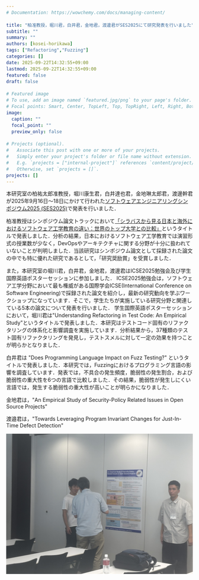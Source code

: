 ```yaml
---
# Documentation: https://wowchemy.com/docs/managing-content/

title: "柏准教授，堀川君，白井君，金地君，渡邊君がSES2025にて研究発表を行いました"
subtitle: ""
summary: ""
authors: [kosei-horikawa]
tags: ["Refactoring","Fuzzing"]
categories: []
date: 2025-09-22T14:32:55+09:00
lastmod: 2025-09-22T14:32:55+09:00
featured: false
draft: false

# Featured image
# To use, add an image named `featured.jpg/png` to your page's folder.
# Focal points: Smart, Center, TopLeft, Top, TopRight, Left, Right, BottomLeft, Bottom, BottomRight.
image:
  caption: ""
  focal_point: ""
  preview_only: false

# Projects (optional).
#   Associate this post with one or more of your projects.
#   Simply enter your project's folder or file name without extension.
#   E.g. `projects = ["internal-project"]` references `content/project/deep-learning/index.md`.
#   Otherwise, set `projects = []`.
projects: []
---
```

本研究室の柏祐太郎准教授，堀川康生君，白井達也君，金地琳太郎君，渡邊幹君が2025年9月16日〜18日にかけて行われた[ソフトウェアエンジニアリングシンポジウム2025 (SES2025)](https://ses.sigse.jp/2025/)で発表を行いました．

柏准教授はシンポジウム論文トラックにおいて[「シラバスから見る日本と海外におけるソフトウェア工学教育の違い：世界のトップ大学との比較」](https://ipsj.ixsq.nii.ac.jp/records/2004389)というタイトルで発表しました．分析の結果，日本におけるソフトウェア工学教育では演習形式の授業数が少なく，DevOpsやアーキテクチャに関する分野が十分に扱われていないことが判明しました．当該研究はシンポジウム論文として採録された論文の中でも特に優れた研究であるとして，「研究奨励賞」を受賞しました．

また，本研究室の堀川君，白井君，金地君，渡邊君はICSE2025勉強会及び学生国際英語ポスターセッションに参加しました．
ICSE2025勉強会は，ソフトウェア工学分野において最も権威がある国際学会ICSE(International Conference on Software Engineering)で採録された論文を紹介し，最新の研究動向を学ぶワークショップになっています．そこで，学生たちが実施している研究分野と関連している5本の論文について発表を行いました．
学生国際英語ポスターセッションにおいて，堀川君は"Understanding Refactoring in Test Code: An Empirical Study"というタイトルで発表しました．本研究はテストコード固有のリファクタリングの体系化と影響調査を実施しています．分析結果から，37種類のテスト固有リファクタリングを発見し，テストスメルに対して一定の効果を持つことが明らかとなりました．

白井君は "Does Programming Language Impact on Fuzz Testing?" というタイトルで発表しました．本研究では，Fuzzingにおけるプログラミング言語の影響を調査しています．発表では，不具合の発生頻度，脆弱性の発生割合，および脆弱性の重大性を6つの言語で比較しました．その結果，脆弱性が発生しにくい言語では，発生する脆弱性の重大性が高いことが明らかになりました．

金地君は，"An Empirical Study of Security-Policy Related Issues in Open Source Projects"

渡邉君は，"Towards Leveraging Program Invariant Changes for Just-In-Time Defect Detection"

![](image_kanaji.jpg)
